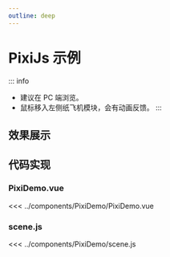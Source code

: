 ```yaml
---
outline: deep
---
```


<script setup>
  import PixiDemo from '../components/PixiDemo/PixiDemo.vue';
</script>

# PixiJs 示例

::: info

- 建议在 PC 端浏览。
- 鼠标移入左侧纸飞机模块，会有动画反馈。
  :::

## 效果展示

<PixiDemo />

## 代码实现

### PixiDemo.vue

<<< ../components/PixiDemo/PixiDemo.vue

### scene.js

<<< ../components/PixiDemo/scene.js
